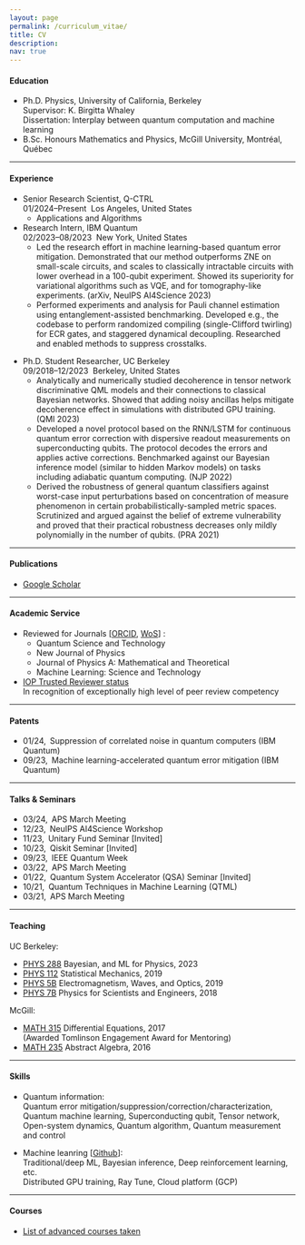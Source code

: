 ```yaml
---
layout: page
permalink: /curriculum_vitae/
title: CV
description: 
nav: true
---
```


<!-- For now, this page is assumed to be a static description of your courses. You can convert it to a collection similar to `_projects/` so that you can have a dedicated page for each course.

Organize your courses by years, topics, or universities, however you like! -->

#### Education

* Ph.D. Physics, University of California, Berkeley
<br> Supervisor: K. Birgitta Whaley
<br> Dissertation: Interplay between quantum computation and machine learning
* B.Sc. Honours Mathematics and Physics, McGill University, Montr&#233;al, Qu&#233;bec

---

#### Experience
* Senior Research Scientist, Q-CTRL
<br> 01/2024&ndash;Present &nbsp;Los Angeles, United States
  * Applications and Algorithms
* Research Intern, IBM Quantum
<br> 02/2023&ndash;08/2023 &nbsp;New York, United States
  * Led the research effort in machine learning-based quantum error mitigation. Demonstrated that our method outperforms ZNE
on small-scale circuits, and scales to classically intractable circuits with lower overhead in a 100-qubit experiment. Showed its superiority for variational algorithms
such as VQE, and for tomography-like experiments. (arXiv, NeuIPS AI4Science 2023)
  * Performed experiments and analysis for Pauli channel estimation using
  entanglement-assisted benchmarking. Developed e.g., the codebase to perform randomized compiling (single-Clifford twirling) for ECR gates, and staggered dynamical decoupling. Researched and enabled
  methods to suppress crosstalks. 

[//]: # (  e.g., crosstalk absorption)
[//]: # (  on Heisenberg model simulations.)

* Ph.D. Student Researcher, UC Berkeley
<br> 09/2018&ndash;12/2023 &nbsp;Berkeley, United States
  * Analytically and numerically studied decoherence in tensor network discriminative QML models and
their connections to classical Bayesian networks. Showed that adding noisy ancillas helps mitigate decoherence effect in simulations with distributed GPU training. (QMI 2023)
  * Developed a novel protocol based on the RNN/LSTM for continuous quantum error correction with dispersive readout
  measurements on superconducting qubits. The protocol decodes the errors and applies active corrections. Benchmarked against
  our Bayesian inference model (similar to hidden Markov models) on tasks including adiabatic quantum computing. (NJP 2022)
  * Derived the robustness of general quantum classifiers against worst-case input perturbations based on concentration
  of measure phenomenon in certain probabilistically-sampled metric spaces. Scrutinized and argued against the belief of extreme vulnerability and proved that their
  practical robustness decreases only mildly polynomially in the number of qubits. (PRA 2021)


---

#### Publications
* <a href="https://scholar.google.com/citations?user=P35A9JoAAAAJ&hl=en">Google Scholar</a>


---

#### Academic Service
- Reviewed for Journals [<a href="https://orcid.org/0000-0002-6399-006X">ORCID</a>, <a href="https://www.webofscience.com/wos/author/record/32106605">WoS</a>] : <br>
  - Quantum Science and Technology<br>
  - New Journal of Physics<br>
  - Journal of Physics A: Mathematical and Theoretical<br>
  - Machine Learning: Science and Technology
- <a href="https://accreditations.ioppublishing.org/5f99587a-af12-4bf2-a2ee-7ed54eb065ed#gs.2zkzzo">IOP Trusted Reviewer status</a>
  <br> In recognition of exceptionally high level of peer review competency

---

#### Patents
- 01/24,&ensp;Suppression of correlated noise in quantum computers (IBM Quantum)
- 09/23,&ensp;Machine learning-accelerated quantum error mitigation (IBM Quantum)

---

#### Talks & Seminars
- 03/24,&ensp;APS March Meeting<br>
- 12/23,&ensp;NeuIPS AI4Science Workshop<br>
- 11/23,&ensp;Unitary Fund Seminar [Invited]<br>
- 10/23,&ensp;Qiskit Seminar [Invited]<br>
- 09/23,&ensp;IEEE Quantum Week<br>
- 03/22,&ensp;APS March Meeting<br>
- 01/22,&ensp;Quantum System Accelerator (QSA) Seminar [Invited]<br>
- 10/21,&ensp;Quantum Techniques in Machine Learning (QTML)<br>
- 03/21,&ensp;APS March Meeting<br>

---

#### Teaching

[//]: # (I led dicussion sessions for the following courses)

UC Berkeley: <br>
- <a href="https://classes.berkeley.edu/content/2023-fall-physics-288-001-lec-001">PHYS 288</a>&nbsp;Bayesian, and ML for Physics, 2023<br>
- <a href="https://classes.berkeley.edu/content/2019-fall-physics-112-001-lec-001">PHYS 112</a>&nbsp;Statistical Mechanics, 2019<br>
- <a href="https://classes.berkeley.edu/content/2019-spring-physics-5b-001-lec-001">PHYS 5B</a>&nbsp;Electromagnetism, Waves, and Optics, 2019<br>
- <a href="https://classes.berkeley.edu/content/2018-fall-physics-7b-001-lec-001">PHYS 7B</a>&nbsp;Physics for Scientists and Engineers, 2018<br>

McGill: <br>
- <a href="https://www.mcgill.ca/study/2016-2017/courses/math-315">MATH 315</a>&nbsp;Differential Equations, 2017<br>
(Awarded Tomlinson Engagement Award for Mentoring)<br>
- <a href="https://www.mcgill.ca/study/2016-2017/courses/math-235">MATH 235</a>&nbsp;Abstract Algebra, 2016<br> 
<!-- - <a href="https://susmcgill.ca/peer-tutoring">Tutor</a> for Mechanics and Calculus, 2015<br> -->


---

#### Skills
- Quantum information:
  <br> Quantum error mitigation/suppression/correction/characterization, Quantum machine learning, Superconducting qubit, Tensor network, Open-system dynamics, Quantum algorithm, Quantum measurement and control

- Machine leanring [<a href="https://github.com/HaoranLiao">Github</a>]:
  <br>Traditional/deep ML, Bayesian inference, Deep reinforcement learning, etc. 
<br> Distributed GPU training, Ray Tune, Cloud platform (GCP)

---

#### Courses
* <a href="https://www.linkedin.com/in/haoran-liao/details/courses">List of advanced courses taken</a>


